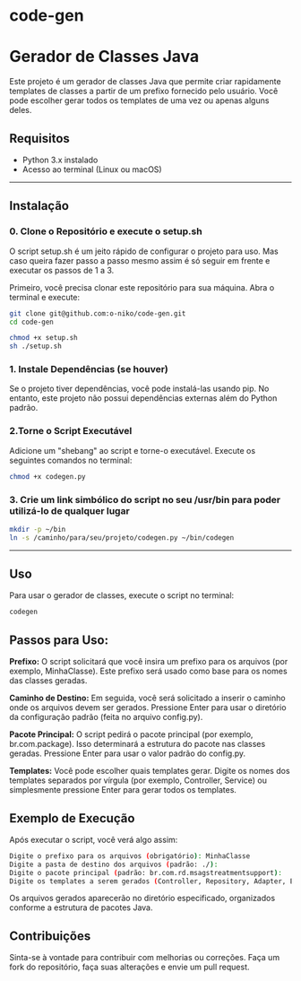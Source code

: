 # code-gen
# Gerador de Classes Java

Este projeto é um gerador de classes Java que permite criar rapidamente templates de classes a partir de um prefixo fornecido pelo usuário. Você pode escolher gerar todos os templates de uma vez ou apenas alguns deles.

## Requisitos

- Python 3.x instalado
- Acesso ao terminal (Linux ou macOS)
--- 
## Instalação
### 0. Clone o Repositório e execute o setup.sh
O script setup.sh é um jeito rápido de configurar o projeto para uso. Mas caso queira fazer passo a passo mesmo assim é só seguir em frente e executar os passos de 1 a 3.

Primeiro, você precisa clonar este repositório para sua máquina. Abra o terminal e execute:

```bash
git clone git@github.com:o-niko/code-gen.git
cd code-gen
```

```bash
chmod +x setup.sh
sh ./setup.sh
```

### 1. Instale Dependências (se houver)
Se o projeto tiver dependências, você pode instalá-las usando pip. No entanto, este projeto não possui dependências externas além do Python padrão.

### 2.Torne o Script Executável
Adicione um "shebang" ao script e torne-o executável. Execute os seguintes comandos no terminal:

```bash
chmod +x codegen.py
```

### 3. Crie um link simbólico do script no seu /usr/bin para poder utilizá-lo de qualquer lugar
```bash
mkdir -p ~/bin
ln -s /caminho/para/seu/projeto/codegen.py ~/bin/codegen
```
---


## Uso
Para usar o gerador de classes, execute o script no terminal:

```bash
codegen
``` 
## Passos para Uso:
**Prefixo:** O script solicitará que você insira um prefixo para os arquivos (por exemplo, MinhaClasse). Este prefixo será usado como base para os nomes das classes geradas.

**Caminho de Destino:** Em seguida, você será solicitado a inserir o caminho onde os arquivos devem ser gerados. Pressione Enter para usar o diretório da configuração padrão (feita no arquivo config.py).

**Pacote Principal:** O script pedirá o pacote principal (por exemplo, br.com.package). Isso determinará a estrutura do pacote nas classes geradas. Pressione Enter para usar o valor padrão do config.py.

**Templates:** Você pode escolher quais templates gerar. Digite os nomes dos templates separados por vírgula (por exemplo, Controller, Service) ou simplesmente pressione Enter para gerar todos os templates.

## Exemplo de Execução

Após executar o script, você verá algo assim:
```bash
Digite o prefixo para os arquivos (obrigatório): MinhaClasse
Digite a pasta de destino dos arquivos (padrão: ./): 
Digite o pacote principal (padrão: br.com.rd.msagstreatmentsupport): 
Digite os templates a serem gerados (Controller, Repository, Adapter, Entity, Mapper, RepresentationMapper, Service, UseCase) separados por vírgula (pressione Enter para gerar todos): Controller, Service
```
Os arquivos gerados aparecerão no diretório especificado, organizados conforme a estrutura de pacotes Java.

## Contribuições
Sinta-se à vontade para contribuir com melhorias ou correções. Faça um fork do repositório, faça suas alterações e envie um pull request.